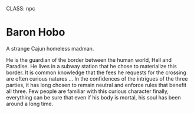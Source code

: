 CLASS: npc

# Baron Hobo

A strange Cajun homeless madman.

He is the guardian of the border between the human world, Hell and Paradise. He lives in a subway 
station that he chose to materialize this border. It is common knowledge that the fees he requests 
for the crossing are often curious natures ...
In the confidences of the intrigues of the three parties, it has long chosen to remain neutral 
and enforce rules that benefit all three. Few people are familiar with this curious character finally, 
everything can be sure that even if his body is mortal, his soul has been around a long time.

